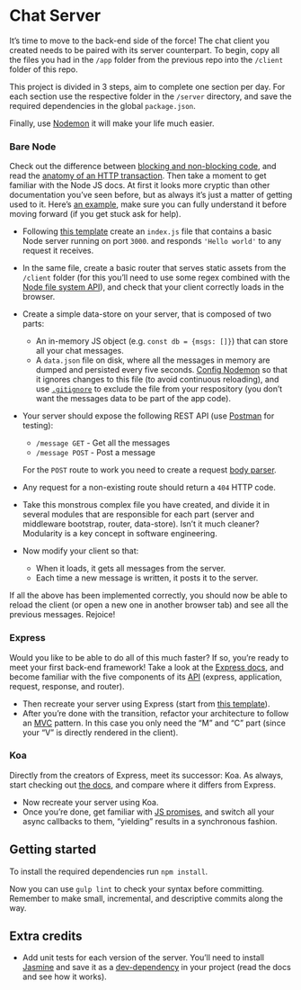 # Chat Server

It’s time to move to the back-end side of the force! The chat client you created needs to be paired with its server counterpart. To begin, copy all the files you had in the `/app` folder from the previous repo into the `/client` folder of this repo.

This project is divided in 3 steps, aim to complete one section per day. For each section use the respective folder in the `/server` directory, and save the required dependencies in the global `package.json`.

Finally, use [Nodemon](https://github.com/remy/nodemon) it will make your life much easier.

### Bare Node

Check out the difference between [blocking and non-blocking code](https://nodejs.org/en/docs/guides/blocking-vs-non-blocking/), and read the [anatomy of an HTTP transaction](https://nodejs.org/en/docs/guides/anatomy-of-an-http-transaction/). Then take a moment to get familiar with the Node JS docs. At first it looks more cryptic than other documentation you’ve seen before, but as always it’s just a matter of getting used to it. Here’s [an example](https://nodejs.org/api/fs.html#fs_fs_readfile_file_options_callback), make sure you can fully understand it before moving forward (if you get stuck ask for help).

- Following [this template](https://nodejs.org/api/synopsis.html) create an `index.js` file that contains a basic Node server running on port `3000`. and responds `'Hello world'` to any request it receives.
- In the same file, create a basic router that serves static assets from the `/client` folder (for this you’ll need to use some regex combined with the [Node file system API](https://nodejs.org/api/fs.html)), and check that your client correctly loads in the browser.
- Create a simple data-store on your server, that is composed of two parts:
  - An in-memory JS object (e.g. `const db = {msgs: []}`) that can store all your chat messages.
  - A `data.json` file on disk, where all the messages in memory are dumped and persisted every five seconds. [Config Nodemon](https://github.com/remy/nodemon#config-files) so that it ignores changes to this file (to avoid continuous reloading), and use [`.gitignore`](https://git-scm.com/docs/gitignore) to exclude the file from your respository (you don’t want the messages data to be part of the app code).
- Your server should expose the following REST API (use [Postman](https://www.getpostman.com/) for testing):
  - `/message GET` - Get all the messages
  - `/message POST` - Post a message

  For the `POST` route to work you need to create a request [body parser](https://nodejs.org/en/docs/guides/anatomy-of-an-http-transaction/#request-body).
- Any request for a non-existing route should return a `404` HTTP code.
- Take this monstrous complex file you have created, and divide it in several modules that are responsible for each part (server and middleware bootstrap, router, data-store). Isn’t it much cleaner? Modularity is a key concept in software engineering.
- Now modify your client so that:
  - When it loads, it gets all messages from the server.
  - Each time a new message is written, it posts it to the server.

If all the above has been implemented correctly, you should now be able to reload the client (or open a new one in another browser tab) and see all the previous messages. Rejoice!

### Express

Would you like to be able to do all of this much faster? If so, you’re ready to meet your first back-end framework! Take a look at the [Express docs](https://expressjs.com/), and become familiar with the five components of its [API](https://expressjs.com/en/4x/api.html) (express, application, request, response, and router).

- Then recreate your server using Express (start from [this template](https://expressjs.com/en/starter/hello-world.html)).
- After you’re done with the transition, refactor your architecture to follow an [MVC](https://en.wikipedia.org/wiki/Model%E2%80%93view%E2%80%93controller) pattern. In this case you only need the “M” and “C” part (since your “V” is directly rendered in the client).

### Koa

Directly from the creators of Express, meet its successor: Koa. As always, start checking out [the docs](http://koajs.com/), and compare where it differs from Express.

- Now recreate your server using Koa.
- Once you’re done, get familiar with [JS promises](https://developer.mozilla.org/en/docs/Web/JavaScript/Reference/Global_Objects/Promise), and switch all your async callbacks to them, “yielding” results in a synchronous fashion.

## Getting started

To install the required dependencies run `npm install`.

Now you can use `gulp lint` to check your syntax before committing. Remember to make small, incremental, and descriptive commits along the way.

## Extra credits

- Add unit tests for each version of the server. You’ll need to install [Jasmine](https://jasmine.github.io/) and save it as a [dev-dependency](https://docs.npmjs.com/cli/install) in your project (read the docs and see how it works).
